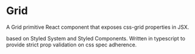 # Grid
A Grid primitive React component that exposes css-grid properties in JSX.

based on Styled System and Styled Components. Written in typescript to provide strict prop validation on css spec adherence.
